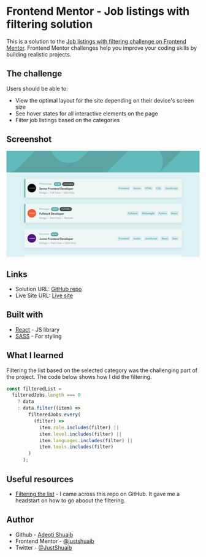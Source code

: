 # Frontend Mentor - Job listings with filtering solution

This is a solution to the [Job listings with filtering challenge on Frontend Mentor](https://www.frontendmentor.io/challenges/job-listings-with-filtering-ivstIPCt). Frontend Mentor challenges help you improve your coding skills by building realistic projects.

## The challenge

Users should be able to:

- View the optimal layout for the site depending on their device's screen size
- See hover states for all interactive elements on the page
- Filter job listings based on the categories

## Screenshot

![](./screenshot.jpeg)

## Links

- Solution URL: [GitHub repo](https://github.com/JustShuaib/job-filter)
- Live Site URL: [Live site](https://job-filter-challenge.netlify.app/)

## Built with

- [React](https://reactjs.org/) - JS library
- [SASS](https://www.sass-lang.com) - For styling

## What I learned

Filtering the list based on the selected category was the challenging part of the project.
The code below shows how I did the filtering.

```js
const filteredList =
  filteredJobs.length === 0
    ? data
    : data.filter((item) =>
        filteredJobs.every(
          (filter) =>
            item.role.includes(filter) ||
            item.level.includes(filter) ||
            item.languages.includes(filter) ||
            item.tools.includes(filter)
        )
      );
```

## Useful resources

- [Filtering the list](https://github.com/tomhine/react-filtering-example) - I came across this repo on GitHub. It gave me a headstart on how to go aboout the filtering.

## Author

- Github - [Adeoti Shuaib](https://www.github.com/JustShuaib)
- Frontend Mentor - [@justshuaib](https://www.frontendmentor.io/profile/justshuaib)
- Twitter - [@JustShuaib](https://www.twitter.com/JustShuaib)
